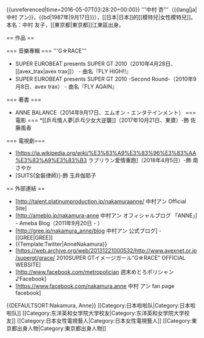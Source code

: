 {{unreferenced|time=2016-05-07T03:28:20+00:00}}
'''中村 杏'''（{{lang|ja|中村 アン}}，{{bd|1987年|9月17日}}），[[日本|日本]]的[[模特兒|女性模特兒]]。本名：中村 友子，[[東京都|東京都]]江東區出身。

== 作品 ==

=== 音樂專輯 ===
'''G☆RACE'''
* SUPER EUROBEAT presents SUPER GT 2010（2010年4月28日、[[avex_trax|avex trax]]） - 曲名『FLY HIGH!!』
* SUPER EUROBEAT presents SUPER GT 2010 -Second Round-（2010年9月8日、avex trax） - 曲名『FLY AGAIN』

=== 著書 ===
* ANNE BALANCE（2014年9月17日、エムオン・エンタテインメント）
=== 電影 ===
*[[乒乓情人夢|乒乓少女大逆襲]]（2017年10月21日、東寶）-飾 佐藤風香

=== 電視劇===
* [https://ja.wikipedia.org/wiki/%E3%83%A9%E3%83%96%E3%83%AA%E3%83%A9%E3%83%B3 ラブリラン愛情重跑]（2018年4月5日）-飾 南さやか
* [SUITS(金裝律師)]-飾 玉井伽耶子

== 外部連結 ==
* [http://talent.platinumproduction.jp/nakamuraanne/ 中村アン Official Site]
* [http://ameblo.jp/nakamura-anne 中村アン オフィシャルブログ 「ANNE」]<span> - </span>Ameba Blog（2011年9月20日 - ）
* [http://gree.jp/nakamura_anne/blog 中村アン 公式ブログ] - [[GREE|GREE]]
* {{Template:Twitter|AnneNakamura}}
* [https://web.archive.org/web/20131221000532/http://www.avexnet.or.jp/supergt/grace/ 2010SUPER GTイメージガール“G☆RACE” OFFICIAL WEBSITE]
* [http://www.facebook.com/metropolician 週末めとろポリシャン♪Facebook]
* [https://www.facebook.com/nakamura.anne 中村 アン fan page facebook]

{{DEFAULTSORT:Nakamura, Anne}}
[[Category:日本啦啦队|Category:日本啦啦队]]
[[Category:东洋英和女学院大学校友|Category:东洋英和女学院大学校友]]
[[Category:日本女性電視藝人|Category:日本女性電視藝人]]
[[Category:東京都出身人物|Category:東京都出身人物]]